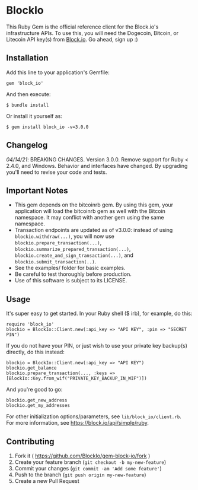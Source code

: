 # BlockIo

This Ruby Gem is the official reference client for the Block.io's infrastructure APIs. To use this, you will need the Dogecoin, Bitcoin, or Litecoin API key(s) from <a href="https://block.io" target="_blank">Block.io</a>. Go ahead, sign up :)

## Installation

Add this line to your application's Gemfile:

    gem 'block_io'

And then execute:

    $ bundle install

Or install it yourself as:

    $ gem install block_io -v=3.0.0

## Changelog
*04/14/21*: BREAKING CHANGES. Version 3.0.0. Remove support for Ruby < 2.4.0, and Windows. Behavior and interfaces have changed. By upgrading you'll need to revise your code and tests.

## Important Notes
* This gem depends on the bitcoinrb gem. By using this gem, your application will load the bitcoinrb gem as well with the Bitcoin namespace. It may conflict with another gem using the same namespace.  
* Transaction endpoints are updated as of v3.0.0: instead of using `blockio.withdraw(...)`, you will now use `blockio.prepare_transaction(...)`, `blockio.summarize_prepared_transaction(...)`, `blockio.create_and_sign_transaction(...)`, and `blockio.submit_transaction(..)`.
* See the examples/ folder for basic examples.
* Be careful to test thoroughly before production.  
* Use of this software is subject to its LICENSE.  

## Usage

It's super easy to get started. In your Ruby shell ($ irb), for example, do this:

    require 'block_io'
    blockio = BlockIo::Client.new(:api_key => "API KEY", :pin => "SECRET PIN")    

If you do not have your PIN, or just wish to use your private key backup(s) directly, do this instead:

    blockio = BlockIo::Client.new(:api_key => "API KEY")
    blockio.get_balance
    blockio.prepare_transaction(..., :keys => [BlockIo::Key.from_wif("PRIVATE_KEY_BACKUP_IN_WIF")])    

And you're good to go:

    blockio.get_new_address
    blockio.get_my_addresses

For other initialization options/parameters, see `lib/block_io/client.rb`.  
For more information, see https://block.io/api/simple/ruby.

## Contributing

1. Fork it ( https://github.com/BlockIo/gem-block-io/fork )
2. Create your feature branch (`git checkout -b my-new-feature`)
3. Commit your changes (`git commit -am 'Add some feature'`)
4. Push to the branch (`git push origin my-new-feature`)
5. Create a new Pull Request
